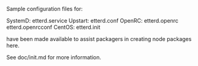 Sample configuration files for:

SystemD: etterd.service
Upstart: etterd.conf
OpenRC:  etterd.openrc
         etterd.openrcconf
CentOS:  etterd.init

have been made available to assist packagers in creating node packages here.

See doc/init.md for more information.
